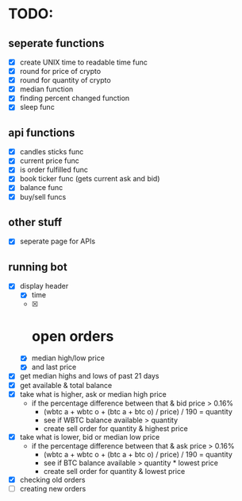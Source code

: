 # TODO:
## seperate functions
- [x] create UNIX time to readable time func
- [x] round for price of crypto
- [x] round for quantity of crypto
- [x] median function
- [x] finding percent changed function
- [x] sleep func

## api functions
- [x] candles sticks func
- [x] current price func
- [x] is order fulfilled func
- [x] book ticker func (gets current ask and bid)
- [x] balance func
- [x] buy/sell funcs

## other stuff
- [x] seperate page for APIs

## running bot
- [x] display header
    - [x] time
    - [x] # open orders
    - [x] median high/low price
    - [x] and last price
- [x] get median highs and lows of past 21 days
- [x] get available & total balance
- [x] take what is higher, ask or median high price
    - if the percentage difference between that & bid price > 0.16%
        - (wbtc a + wbtc o + (btc a + btc o) / price) / 190 = quantity
        - see if WBTC balance available > quantity
        - create sell order for quantity & highest price
- [x] take what is lower, bid or median low price
    - if the percentage difference between that & ask price > 0.16%
        - (wbtc a + wbtc o + (btc a + btc o) / price) / 190 = quantity
        - see if BTC balance available > quantity * lowest price
        - create sell order for quantity & lowest price
- [x] checking old orders
- [ ] creating new orders